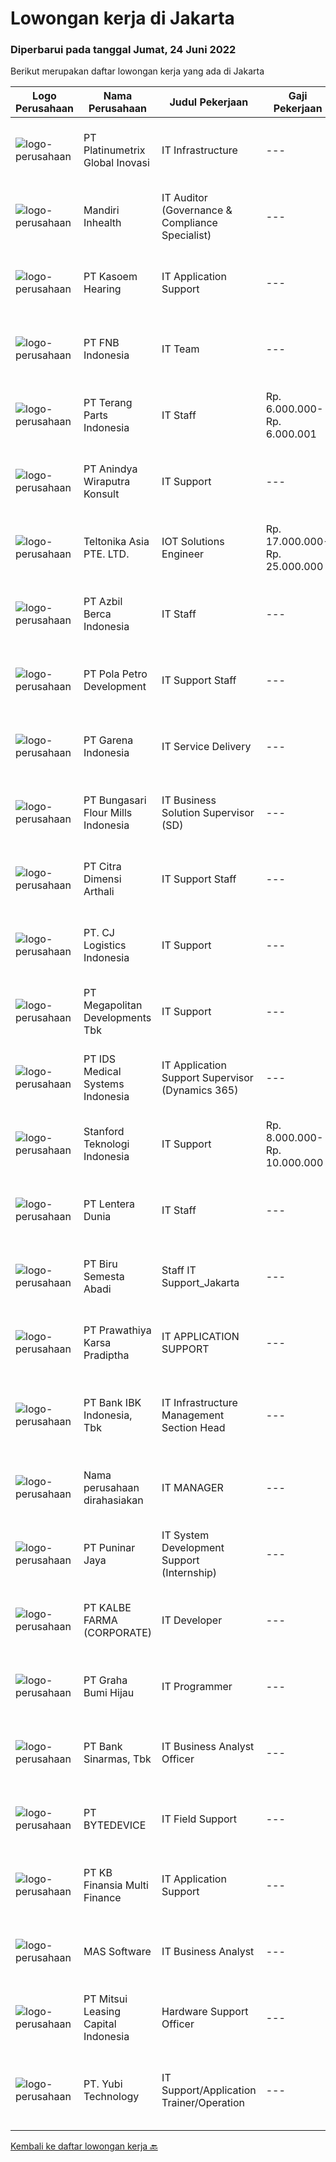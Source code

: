 
  # Lowongan kerja di Jakarta

  ### Diperbarui pada tanggal Jumat, 24 Juni 2022

  Berikut merupakan daftar lowongan kerja yang ada di Jakarta

  |Logo Perusahaan | Nama Perusahaan | Judul Pekerjaan | Gaji Pekerjaan | Lokasi | Deskripsi | Tanggal diunggah | Pranala |
  | -------------- | --------------- | --------------- | --------- | --------- | -------------- | ------- | ----------- |
  |![logo-perusahaan](https://image-service-cdn.seek.com.au/d7ad7d03af4786d04fd9e34443b104b38abbfc09/ee4dce1061f3f616224767ad58cb2fc751b8d2dc)|PT Platinumetrix Global Inovasi|IT Infrastructure|---|Jakarta Raya|Formal education degree In Computer Science / Information Technology/ Information System, preferably has a non-formal education in the field...|Jumat, 24 Juni 2022|https://www.jobstreet.co.id/id/job/it-infrastructure-3932193?token=0~729d8671-cf6f-4547-aeee-af55a0096751&sectionRank=1&jobId=jobstreet-id-job-3932193|
|![logo-perusahaan](https://image-service-cdn.seek.com.au/fdc955a266737392d88a32a2b01623f09c8b9948/ee4dce1061f3f616224767ad58cb2fc751b8d2dc)|Mandiri Inhealth|IT Auditor (Governance & Compliance Specialist)|---|Jakarta Raya|Work alongside the IT team, to formulate and implement IT practice and ensure the IT governance and compliance are effective. You are a point of...|Jumat, 24 Juni 2022|https://www.jobstreet.co.id/id/job/it-auditor-governance-compliance-specialist-3932142?token=0~729d8671-cf6f-4547-aeee-af55a0096751&sectionRank=2&jobId=jobstreet-id-job-3932142|
|![logo-perusahaan](https://image-service-cdn.seek.com.au/f74c39187925d1ee8ba500dd5b978cbd5e2b3948/ee4dce1061f3f616224767ad58cb2fc751b8d2dc)|PT Kasoem Hearing|IT Application Support|---|Jakarta Raya|Melakukan layanan kepada end user (seluruh business unit) sehubungan dengan kendala aplikasi Melakukan support dan troubleshooting kepada user...|Rabu, 22 Juni 2022|https://www.jobstreet.co.id/id/job/it-application-support-3928971?token=0~729d8671-cf6f-4547-aeee-af55a0096751&sectionRank=3&jobId=jobstreet-id-job-3928971|
|![logo-perusahaan](https://image-service-cdn.seek.com.au/db1a5b83ccd587e0d9c76ee93964dc93a3736cf3/ee4dce1061f3f616224767ad58cb2fc751b8d2dc)|PT FNB Indonesia|IT Team|---|Jakarta Raya|Persyaratan :- Berusia maksimal 30 tahun- Lulusan minimal D1 jurusan IT, ilmu komputer, atau sistem informatika- Menguasai program Microsoft Office...|Rabu, 22 Juni 2022|https://www.jobstreet.co.id/id/job/it-team-3929862?token=0~729d8671-cf6f-4547-aeee-af55a0096751&sectionRank=4&jobId=jobstreet-id-job-3929862|
|![logo-perusahaan](https://image-service-cdn.seek.com.au/d33dd7cd55fe1030b52f91b9b071154240ba2c52/ee4dce1061f3f616224767ad58cb2fc751b8d2dc)|PT Terang Parts Indonesia|IT Staff|Rp. 6.000.000-Rp. 6.000.001|Jakarta Barat|Monitoring penggunaan system pada semua user Problem solving Hardware dan Software Mengerjakan laporan bulanan : Perencanaan dan Realisasi Bertanggung...|Jumat, 24 Juni 2022|https://www.jobstreet.co.id/id/job/it-staff-3932082?token=0~729d8671-cf6f-4547-aeee-af55a0096751&sectionRank=5&jobId=jobstreet-id-job-3932082|
|![logo-perusahaan](https://image-service-cdn.seek.com.au/9751bc5120be23796edb9ff3223110593cf2fd59/ee4dce1061f3f616224767ad58cb2fc751b8d2dc)|PT Anindya Wiraputra Konsult|IT Support|---|Jakarta Utara|Deskripsi PekerjaanSpesifikasi : Usia maksimal 35 tahun. Pendidikan minimal S1 (Strata Satu) Jurusan Komputer/ Informatika. (Jaringan, Hardware,...|Kamis, 23 Juni 2022|https://www.jobstreet.co.id/id/job/it-support-3930435?token=0~729d8671-cf6f-4547-aeee-af55a0096751&sectionRank=6&jobId=jobstreet-id-job-3930435|
|![logo-perusahaan](https://image-service-cdn.seek.com.au/c5bbbebef2d90f4b2e510f660187a1f1202999c4/ee4dce1061f3f616224767ad58cb2fc751b8d2dc)|Teltonika Asia PTE. LTD.|IOT Solutions Engineer|Rp. 17.000.000-Rp. 25.000.000|Jakarta Raya|Teltonika Asia is a representative branch of Teltonika IoT Group, which is creating and manufacturing Internet of things (IoT) for over 20 years. From...|Kamis, 23 Juni 2022|https://www.jobstreet.co.id/id/job/iot-solutions-engineer-9675166/origin/sg?token=0~729d8671-cf6f-4547-aeee-af55a0096751&sectionRank=7&jobId=jobstreet-sg-job-9675166|
|![logo-perusahaan](https://image-service-cdn.seek.com.au/fd6c94656d1e6f688aa3d0e796b40399628b6f1d/ee4dce1061f3f616224767ad58cb2fc751b8d2dc)|PT Azbil Berca Indonesia|IT Staff|---|Jakarta Pusat|Reporting to IT Team Leader, this position will be responsible to handle following task : Maintain IT Security Maintain IT Asset Trouble shooting IT...|Jumat, 24 Juni 2022|https://www.jobstreet.co.id/id/job/it-staff-3932058?token=0~729d8671-cf6f-4547-aeee-af55a0096751&sectionRank=8&jobId=jobstreet-id-job-3932058|
|![logo-perusahaan](https://image-service-cdn.seek.com.au/51164d3a2804d4221cbb07e18fb291d7b1084a0f/ee4dce1061f3f616224767ad58cb2fc751b8d2dc)|PT Pola Petro Development|IT Support Staff|---|Jakarta Barat|PT. Pola Petro Development (https://polapetro.co.id/) adalah induk perusahaan yang menyediakan layanan korporasi kepada anak perusahaannya...|Jumat, 24 Juni 2022|https://www.jobstreet.co.id/id/job/it-support-staff-3932298?token=0~729d8671-cf6f-4547-aeee-af55a0096751&sectionRank=9&jobId=jobstreet-id-job-3932298|
|![logo-perusahaan](https://image-service-cdn.seek.com.au/0a41cb2f71588b027a799215535987c2238cfc3f/ee4dce1061f3f616224767ad58cb2fc751b8d2dc)|PT Garena Indonesia|IT Service Delivery|---|Jakarta Raya|Corporate IT is the backbone of our business. Our team helps Sea develop a competitive advantage through defining our technology objectives, assessing...|Kamis, 23 Juni 2022|https://www.jobstreet.co.id/id/job/it-service-delivery-3930615?token=0~729d8671-cf6f-4547-aeee-af55a0096751&sectionRank=10&jobId=jobstreet-id-job-3930615|
|![logo-perusahaan](https://image-service-cdn.seek.com.au/dbcce8b7998d46b855212b5a2028202586f9ec4f/ee4dce1061f3f616224767ad58cb2fc751b8d2dc)|PT Bungasari Flour Mills Indonesia|IT Business Solution Supervisor (SD)|---|Jakarta Raya|Responsibilities : Responsible for day-to-day Support &amp; Change Request related SAP Sales &amp; Distribution Module that coming from cross function...|Kamis, 23 Juni 2022|https://www.jobstreet.co.id/id/job/it-business-solution-supervisor-sd-3912058?token=0~729d8671-cf6f-4547-aeee-af55a0096751&sectionRank=11&jobId=jobstreet-id-job-3912058|
|![logo-perusahaan](https://image-service-cdn.seek.com.au/feb53880bfba9fe2f861ef9d2895e88dd5ed680f/ee4dce1061f3f616224767ad58cb2fc751b8d2dc)|PT Citra Dimensi Arthali|IT Support Staff|---|Jakarta Utara|Kualifikasi : Usia maksimal 35 tahun. Pendidikan minimal S1 (Strata Satu) Jurusan Komputer/ Informatika. (Jaringan, Hardware, System) Minimal 1 Tahun...|Kamis, 23 Juni 2022|https://www.jobstreet.co.id/id/job/it-support-staff-3930905?token=0~729d8671-cf6f-4547-aeee-af55a0096751&sectionRank=12&jobId=jobstreet-id-job-3930905|
|![logo-perusahaan](https://image-service-cdn.seek.com.au/ef5aa8cbe20c71f53cdf73ac105f489e8fff36f0/ee4dce1061f3f616224767ad58cb2fc751b8d2dc)|PT. CJ Logistics Indonesia|IT Support|---|Jakarta Raya|Spesifikasi : Minimal 2 Tahun sebagai IT SupportBersedia kerja dibawah tekanan Bersedia bekerja dengan team/mandiri Bersedia ditempatkan di...|Rabu, 22 Juni 2022|https://www.jobstreet.co.id/id/job/it-support-3929128?token=0~729d8671-cf6f-4547-aeee-af55a0096751&sectionRank=13&jobId=jobstreet-id-job-3929128|
|![logo-perusahaan](https://image-service-cdn.seek.com.au/5269f54997f039b08c16c4ec4fd58cbf713a50a7/ee4dce1061f3f616224767ad58cb2fc751b8d2dc)|PT Megapolitan Developments Tbk|IT Support|---|Jakarta Selatan|Deskripsi Pekerjaan Memastikan setiap komputer yang digunakan oleh pengguna dapat berkomunikasi dengan baik dan terhubung ke jariangan Bertugas untuk...|Kamis, 23 Juni 2022|https://www.jobstreet.co.id/id/job/it-support-3931505?token=0~729d8671-cf6f-4547-aeee-af55a0096751&sectionRank=14&jobId=jobstreet-id-job-3931505|
|![logo-perusahaan](https://image-service-cdn.seek.com.au/5b78e97b97c80c855162839ed82a40ed8b56a18f/ee4dce1061f3f616224767ad58cb2fc751b8d2dc)|PT IDS Medical Systems Indonesia|IT Application Support Supervisor (Dynamics 365)|---|Jakarta Raya|Primary Duties :             First level IT support, troubleshooting, investigation issues of D365 FO and other applications Identify business gap,...|Kamis, 23 Juni 2022|https://www.jobstreet.co.id/id/job/it-application-support-supervisor-dynamics-365-3911651?token=0~729d8671-cf6f-4547-aeee-af55a0096751&sectionRank=15&jobId=jobstreet-id-job-3911651|
|![logo-perusahaan](https://i.ibb.co/sqvTCh9/112815900-stock-vector-no-image-available-icon-flat-vector.webp)|Stanford Teknologi Indonesia|IT Support|Rp. 8.000.000-Rp. 10.000.000|Jakarta Raya|Job Description : Installation, configuration and maintenance of hardware (Hardware POS), software, systems, networks. Repair and replace equipment as...|Kamis, 23 Juni 2022|https://www.jobstreet.co.id/id/job/it-support-3931406?token=0~729d8671-cf6f-4547-aeee-af55a0096751&sectionRank=16&jobId=jobstreet-id-job-3931406|
|![logo-perusahaan](https://image-service-cdn.seek.com.au/8456a11d2c70f620e5093a820c4f504b6c813dcf/ee4dce1061f3f616224767ad58cb2fc751b8d2dc)|PT Lentera Dunia|IT Staff|---|Jakarta Raya|Qualification1. Pendidikan minimal S1 Teknik informatika/system informasi2. Memiliki pengalaman minimal 1 tahun di bidang system support3. Mampu...|Kamis, 23 Juni 2022|https://www.jobstreet.co.id/id/job/it-staff-3931727?token=0~729d8671-cf6f-4547-aeee-af55a0096751&sectionRank=17&jobId=jobstreet-id-job-3931727|
|![logo-perusahaan](https://image-service-cdn.seek.com.au/7defcd0910a1908c794de518e2eb094db84439fe/ee4dce1061f3f616224767ad58cb2fc751b8d2dc)|PT Biru Semesta Abadi|Staff IT Support_Jakarta|---|Jakarta Barat|PERSYARATAN : S1 Teknik Informatika Pengalaman sebagai IT Support minimal 2 tahun Mengerti &amp; memahami jaringan/LAN, programming...|Kamis, 23 Juni 2022|https://www.jobstreet.co.id/id/job/staff-it-support_jakarta-3931057?token=0~729d8671-cf6f-4547-aeee-af55a0096751&sectionRank=18&jobId=jobstreet-id-job-3931057|
|![logo-perusahaan](https://image-service-cdn.seek.com.au/25f275779d2d36a25f086ac9b1c5b5be868683f6/ee4dce1061f3f616224767ad58cb2fc751b8d2dc)|PT Prawathiya Karsa Pradiptha|IT APPLICATION SUPPORT|---|Bekasi|Candidate must possess at least Diploma Degree/ Bachelor’s Degree in Computer Science/Informatics Technology / Informatics Management Understanding...|Kamis, 23 Juni 2022|https://www.jobstreet.co.id/id/job/it-application-support-3931389?token=0~729d8671-cf6f-4547-aeee-af55a0096751&sectionRank=19&jobId=jobstreet-id-job-3931389|
|![logo-perusahaan](https://image-service-cdn.seek.com.au/9dda1b816dbb7694158bbd8c1d813f2ea5cf0203/ee4dce1061f3f616224767ad58cb2fc751b8d2dc)|PT Bank IBK Indonesia, Tbk|IT Infrastructure Management Section Head|---|Jakarta Pusat|Kualifikasi : Pendidikan terakhir minimal Bachelor's Degree/S1 pada program studi Computer Science/ Information Technology. Minimal memiliki...|Kamis, 23 Juni 2022|https://www.jobstreet.co.id/id/job/it-infrastructure-management-section-head-3931861?token=0~729d8671-cf6f-4547-aeee-af55a0096751&sectionRank=20&jobId=jobstreet-id-job-3931861|
|![logo-perusahaan](https://i.ibb.co/sqvTCh9/112815900-stock-vector-no-image-available-icon-flat-vector.webp)|Nama perusahaan dirahasiakan|IT MANAGER|---|Jakarta Raya|Tugas Pekerjaan Merencanakan strategi implementasi atas kebijakan perusahaan Memastikan semua sistem IT dapat berjalan dengan lancar  Memonitor...|Kamis, 23 Juni 2022|https://www.jobstreet.co.id/id/job/it-manager-3930422?token=0~729d8671-cf6f-4547-aeee-af55a0096751&sectionRank=21&jobId=jobstreet-id-job-3930422|
|![logo-perusahaan](https://image-service-cdn.seek.com.au/f4beaa62bfeba5c880cb1eddef5f5fb56e0e0a06/ee4dce1061f3f616224767ad58cb2fc751b8d2dc)|PT Puninar Jaya|IT System Development Support (Internship)|---|Jakarta Timur|- Develop web application system using PHP programming language- Maintenance web content &amp; application systemRequirements:- Algoritma score is B-...|Kamis, 23 Juni 2022|https://www.jobstreet.co.id/id/job/it-system-development-support-internship-3931869?token=0~729d8671-cf6f-4547-aeee-af55a0096751&sectionRank=22&jobId=jobstreet-id-job-3931869|
|![logo-perusahaan](https://image-service-cdn.seek.com.au/4a9e609a337946c3c283a4bc58e072c39cab6926/ee4dce1061f3f616224767ad58cb2fc751b8d2dc)|PT KALBE FARMA (CORPORATE)|IT Developer|---|Jakarta Pusat|- At least Bachelor's Degree in Information Technology/ Computer Science- Have min. 2 years of experience in the same fields- Have experience...|Jumat, 24 Juni 2022|https://www.jobstreet.co.id/id/job/it-developer-3932190?token=0~729d8671-cf6f-4547-aeee-af55a0096751&sectionRank=23&jobId=jobstreet-id-job-3932190|
|![logo-perusahaan](https://image-service-cdn.seek.com.au/6e823c8dcb59f562151e6a64c423426505af13c7/ee4dce1061f3f616224767ad58cb2fc751b8d2dc)|PT Graha Bumi Hijau|IT Programmer|---|Jakarta Barat|JOB REQUIREMENTS:1. Proficient in programming C#, Pascal, PHP, Framework &amp; SQL2. Proficient in MVC Programming3. Have knowledge about...|Kamis, 23 Juni 2022|https://www.jobstreet.co.id/id/job/it-programmer-3911649?token=0~729d8671-cf6f-4547-aeee-af55a0096751&sectionRank=24&jobId=jobstreet-id-job-3911649|
|![logo-perusahaan](https://image-service-cdn.seek.com.au/183e728b1aaa48d9cd3efc94c4090f63804ec968/ee4dce1061f3f616224767ad58cb2fc751b8d2dc)|PT Bank Sinarmas, Tbk|IT Business Analyst Officer|---|Jakarta Raya|Deskripsi pekerjaan: Memberikan review/masukan atas permintaan pengembangan system dari Business Unit yang disampaikan dalam bentuk Business...|Kamis, 23 Juni 2022|https://www.jobstreet.co.id/id/job/it-business-analyst-officer-3930871?token=0~729d8671-cf6f-4547-aeee-af55a0096751&sectionRank=25&jobId=jobstreet-id-job-3930871|
|![logo-perusahaan](https://image-service-cdn.seek.com.au/5945377bafbd90f82ce332b8c1a8a13b944a49a7/ee4dce1061f3f616224767ad58cb2fc751b8d2dc)|PT BYTEDEVICE|IT Field Support|---|Jakarta Barat|Deskripsi Pekerjaan Menangani troubleshooting hardware Menangani troubleshooting software Troubleshooting komputer, Win XP, Win 2007, Jaringan LAN,...|Rabu, 22 Juni 2022|https://www.jobstreet.co.id/id/job/it-field-support-3930109?token=0~729d8671-cf6f-4547-aeee-af55a0096751&sectionRank=26&jobId=jobstreet-id-job-3930109|
|![logo-perusahaan](https://image-service-cdn.seek.com.au/ed6b5f2b90a5ab080f1516f403c8482cf0feea25/ee4dce1061f3f616224767ad58cb2fc751b8d2dc)|PT KB Finansia Multi Finance|IT Application Support|---|Jakarta Selatan|Tanggung jawab Memonitor kinerja dan memproses permasalahan sistem aplikasi perusahaan yang muncul baik dari komplain usr maupun dari sumber lain...|Kamis, 23 Juni 2022|https://www.jobstreet.co.id/id/job/it-application-support-3931103?token=0~729d8671-cf6f-4547-aeee-af55a0096751&sectionRank=27&jobId=jobstreet-id-job-3931103|
|![logo-perusahaan](https://image-service-cdn.seek.com.au/d4204c1edba3b3ce017f3714d1d711594b096064/ee4dce1061f3f616224767ad58cb2fc751b8d2dc)|MAS Software|IT Business Analyst|---|Jakarta Raya|Key Responsibilities : Making Business Requirement Document (BRD) Making Mockup Using Figma app Meet with customers to discuss details of...|Jumat, 24 Juni 2022|https://www.jobstreet.co.id/id/job/it-business-analyst-3932120?token=0~729d8671-cf6f-4547-aeee-af55a0096751&sectionRank=28&jobId=jobstreet-id-job-3932120|
|![logo-perusahaan](https://image-service-cdn.seek.com.au/1d42ec675881b8ab3a09c7f0f2d5b1bdcb94b986/ee4dce1061f3f616224767ad58cb2fc751b8d2dc)|PT Mitsui Leasing Capital Indonesia|Hardware Support Officer|---|Jakarta Raya|To do hardware installation: both for new hardware, replacement, moving out and after service in user's place Update software in user's hardware...|Kamis, 23 Juni 2022|https://www.jobstreet.co.id/id/job/hardware-support-officer-3931726?token=0~729d8671-cf6f-4547-aeee-af55a0096751&sectionRank=29&jobId=jobstreet-id-job-3931726|
|![logo-perusahaan](https://image-service-cdn.seek.com.au/eae8a903b8b7606f090634813accac8dba449a09/ee4dce1061f3f616224767ad58cb2fc751b8d2dc)|PT. Yubi Technology|IT Support/Application Trainer/Operation|---|Jakarta Utara|Apakah anda seorang IT Support/Application Trainer?Kami mengajak anda untuk bergabung bersama PT. Yubi TechnologyTanggung Jawab Kerja : Mensupport...|Rabu, 22 Juni 2022|https://www.jobstreet.co.id/id/job/it-support-application-trainer-operation-3929635?token=0~729d8671-cf6f-4547-aeee-af55a0096751&sectionRank=30&jobId=jobstreet-id-job-3929635|


  [Kembali ke daftar lowongan kerja 🔙](../README.md#daftar-lowongan-kerja)
  